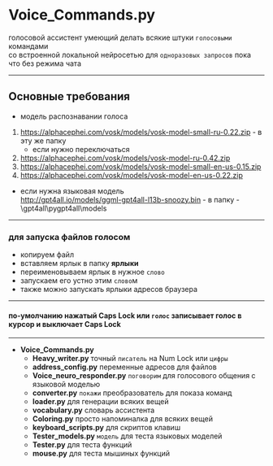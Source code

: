 # Voice_Commands.py

голосовой ассистент умеющий делать всякие штуки `голосовыми` командами  
со встроенной локальной нейросетью для `одноразовых запросов` пока что без режима чата
<hr>

## Основные требования

* модель распознавании голоса

1. https://alphacephei.com/vosk/models/vosk-model-small-ru-0.22.zip - в эту же папку
    * если нужно переключаться
2. https://alphacephei.com/vosk/models/vosk-model-ru-0.42.zip
3. https://alphacephei.com/vosk/models/vosk-model-small-en-us-0.15.zip
4. https://alphacephei.com/vosk/models/vosk-model-en-us-0.22.zip

* если нужна языковая модель  
  http://gpt4all.io/models/ggml-gpt4all-l13b-snoozy.bin            - в папку - \gpt4all\pygpt4all\models

<hr>

### для запуска файлов голосом

* копируем файл
* вставляем ярлык в папку **ярлыки**
* переименовываем ярлык в нужное `слово`
* запускаем его устно этим `слово`м
* также можно запускать ярлыки адресов браузера

<hr>

#### по-умолчанию нажатый Caps Lock или `голос` записывает голос в курсор и выключает Caps Lock

<hr>

* **Voice_Commands.py**
    * **Heavy_writer.py**          точный `писатель` на Num Lock или `цифры`
    * **address_config.py**        переменные адресов для файлов
    * **Voice_neuro_responder.py** `поговорим` для голосового общения с языковой моделью
    * **converter.py**             `покажи` преобразователь для показа команд
    * **loader.py**                для генерации всяких вещей
    * **vocabulary.py**            словарь ассистента
    * **Coloring.py**              просто напоминалка для всяких вещей
    * **keyboard_scripts.py**      для скриптов клавиш
    * **Tester_models.py**         `модель` для теста языковых моделей
    * **Tester.py**                для теста функций
    * **mouse.py**                 для теста мышиных функций
